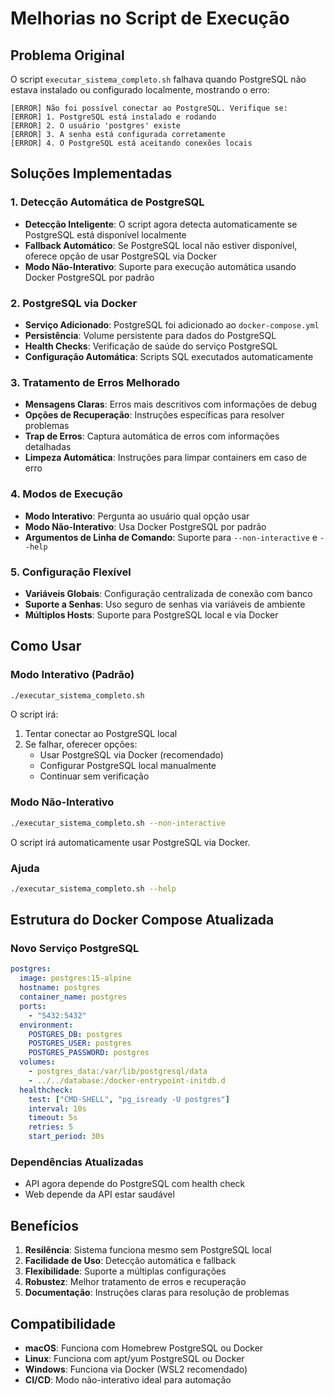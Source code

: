 # Melhorias no Script de Execução

## Problema Original
O script `executar_sistema_completo.sh` falhava quando PostgreSQL não estava instalado ou configurado localmente, mostrando o erro:
```
[ERROR] Não foi possível conectar ao PostgreSQL. Verifique se:
[ERROR] 1. PostgreSQL está instalado e rodando
[ERROR] 2. O usuário 'postgres' existe
[ERROR] 3. A senha está configurada corretamente
[ERROR] 4. O PostgreSQL está aceitando conexões locais
```

## Soluções Implementadas

### 1. Detecção Automática de PostgreSQL
- **Detecção Inteligente**: O script agora detecta automaticamente se PostgreSQL está disponível localmente
- **Fallback Automático**: Se PostgreSQL local não estiver disponível, oferece opção de usar PostgreSQL via Docker
- **Modo Não-Interativo**: Suporte para execução automática usando Docker PostgreSQL por padrão

### 2. PostgreSQL via Docker
- **Serviço Adicionado**: PostgreSQL foi adicionado ao `docker-compose.yml`
- **Persistência**: Volume persistente para dados do PostgreSQL
- **Health Checks**: Verificação de saúde do serviço PostgreSQL
- **Configuração Automática**: Scripts SQL executados automaticamente

### 3. Tratamento de Erros Melhorado
- **Mensagens Claras**: Erros mais descritivos com informações de debug
- **Opções de Recuperação**: Instruções específicas para resolver problemas
- **Trap de Erros**: Captura automática de erros com informações detalhadas
- **Limpeza Automática**: Instruções para limpar containers em caso de erro

### 4. Modos de Execução
- **Modo Interativo**: Pergunta ao usuário qual opção usar
- **Modo Não-Interativo**: Usa Docker PostgreSQL por padrão
- **Argumentos de Linha de Comando**: Suporte para `--non-interactive` e `--help`

### 5. Configuração Flexível
- **Variáveis Globais**: Configuração centralizada de conexão com banco
- **Suporte a Senhas**: Uso seguro de senhas via variáveis de ambiente
- **Múltiplos Hosts**: Suporte para PostgreSQL local e via Docker

## Como Usar

### Modo Interativo (Padrão)
```bash
./executar_sistema_completo.sh
```
O script irá:
1. Tentar conectar ao PostgreSQL local
2. Se falhar, oferecer opções:
   - Usar PostgreSQL via Docker (recomendado)
   - Configurar PostgreSQL local manualmente
   - Continuar sem verificação

### Modo Não-Interativo
```bash
./executar_sistema_completo.sh --non-interactive
```
O script irá automaticamente usar PostgreSQL via Docker.

### Ajuda
```bash
./executar_sistema_completo.sh --help
```

## Estrutura do Docker Compose Atualizada

### Novo Serviço PostgreSQL
```yaml
postgres:
  image: postgres:15-alpine
  hostname: postgres
  container_name: postgres
  ports:
    - "5432:5432"
  environment:
    POSTGRES_DB: postgres
    POSTGRES_USER: postgres
    POSTGRES_PASSWORD: postgres
  volumes:
    - postgres_data:/var/lib/postgresql/data
    - ../../database:/docker-entrypoint-initdb.d
  healthcheck:
    test: ["CMD-SHELL", "pg_isready -U postgres"]
    interval: 10s
    timeout: 5s
    retries: 5
    start_period: 30s
```

### Dependências Atualizadas
- API agora depende do PostgreSQL com health check
- Web depende da API estar saudável

## Benefícios

1. **Resilência**: Sistema funciona mesmo sem PostgreSQL local
2. **Facilidade de Uso**: Detecção automática e fallback
3. **Flexibilidade**: Suporte a múltiplas configurações
4. **Robustez**: Melhor tratamento de erros e recuperação
5. **Documentação**: Instruções claras para resolução de problemas

## Compatibilidade

- **macOS**: Funciona com Homebrew PostgreSQL ou Docker
- **Linux**: Funciona com apt/yum PostgreSQL ou Docker
- **Windows**: Funciona via Docker (WSL2 recomendado)
- **CI/CD**: Modo não-interativo ideal para automação

